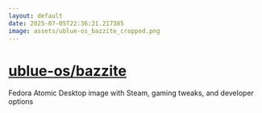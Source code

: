 ```yaml
---
layout: default
date: 2025-07-05T22:36:21.217385
image: assets/ublue-os_bazzite_cropped.png
---
```


# [ublue-os/bazzite](https://github.com/ublue-os/bazzite)

Fedora Atomic Desktop image with Steam, gaming tweaks, and developer options
